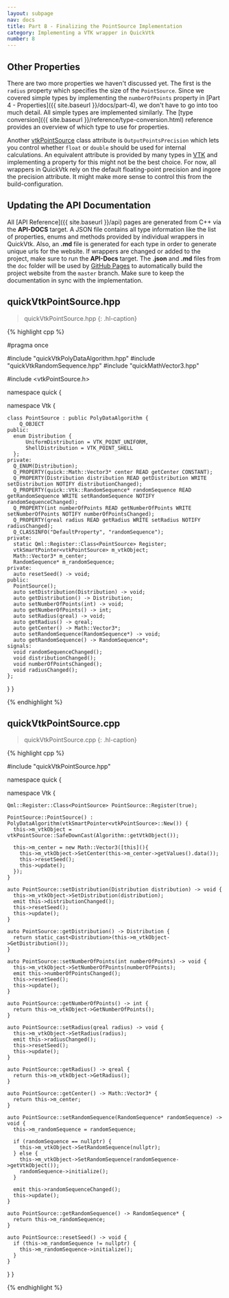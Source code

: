 ```yaml
---
layout: subpage
nav: docs
title: Part 8 - Finalizing the PointSource Implementation
category: Implementing a VTK wrapper in QuickVtk
number: 8
---
```


## Other Properties
There are two more properties we haven't discussed yet. The first is the `radius` property which specifies the size of the `PointSource`. Since we covered simple types by implementing the `numberOfPoints` property in [Part 4 - Properties]({{ site.baseurl }}/docs/part-4), we don't have to go into too much detail. All simple types are implemented similarly. The [type conversion]({{ site.baseurl }}/reference/type-conversion.html) reference provides an overview of which type to use for properties.

Another [vtkPointSource](https://vtk.org/doc/nightly/html/classvtkPointSource.html) class attribute is  `OutputPointsPrecision` which lets you control whether `float` or `double` should be used for internal calculations. An equivalent attribute is provided by many types in [VTK](https://vtk.org/) and implementing a property for this might not be the best choice. For now, all wrappers in QuickVtk rely on the default floating-point precision and ingore the precision attribute. It might make more sense to control this from the build-configuration.

## Updating the API Documentation
All [API Reference]({{ site.baseurl }}/api) pages are generated from C++ via the **API-DOCS** target. A JSON file contains all type information like the list of properties, enums and methods provided by individual wrappers in QuickVtk. Also, an **.md** file is generated for each type in order to generate unique urls for the website. If wrappers are changed or added to the project, make sure to run the **API-Docs** target. The **.json** and **.md** files from the `doc` folder will be used by [GitHub Pages](https://pages.github.com/) to automatically build the project website from the `master` branch. Make sure to keep the documentation in sync with the implementation.

## quickVtkPointSource.hpp

>quickVtkPointSource.hpp
{: .hl-caption}

{% highlight cpp %}

#pragma once

#include "quickVtkPolyDataAlgorithm.hpp"
#include "quickVtkRandomSequence.hpp"
#include "quickMathVector3.hpp"

#include <vtkPointSource.h>

namespace quick {

  namespace Vtk {

    class PointSource : public PolyDataAlgorithm {
        Q_OBJECT
    public:
      enum Distribution {
          UniformDistribution = VTK_POINT_UNIFORM,
          ShellDistribution = VTK_POINT_SHELL
      };
    private:
      Q_ENUM(Distribution);
      Q_PROPERTY(quick::Math::Vector3* center READ getCenter CONSTANT);
      Q_PROPERTY(Distribution distribution READ getDistribution WRITE setDistribution NOTIFY distributionChanged);
      Q_PROPERTY(quick::Vtk::RandomSequence* randomSequence READ getRandomSequence WRITE setRandomSequence NOTIFY randomSequenceChanged);
      Q_PROPERTY(int numberOfPoints READ getNumberOfPoints WRITE setNumberOfPoints NOTIFY numberOfPointsChanged);
      Q_PROPERTY(qreal radius READ getRadius WRITE setRadius NOTIFY radiusChanged);
      Q_CLASSINFO("DefaultProperty", "randomSequence");
    private:
      static Qml::Register::Class<PointSource> Register;
      vtkSmartPointer<vtkPointSource> m_vtkObject;
      Math::Vector3* m_center;
      RandomSequence* m_randomSequence;
    private:
      auto resetSeed() -> void;
    public:
      PointSource();
      auto setDistribution(Distribution) -> void;
      auto getDistribution() -> Distribution;
      auto setNumberOfPoints(int) -> void;
      auto getNumberOfPoints() -> int;
      auto setRadius(qreal) -> void;
      auto getRadius() -> qreal;
      auto getCenter() -> Math::Vector3*;
      auto setRandomSequence(RandomSequence*) -> void;
      auto getRandomSequence() -> RandomSequence*;
    signals:
      void randomSequenceChanged();
      void distributionChanged();
      void numberOfPointsChanged();
      void radiusChanged();
    };
  }
}

{% endhighlight %}


## quickVtkPointSource.cpp

>quickVtkPointSource.cpp
{: .hl-caption}

{% highlight cpp %}

#include "quickVtkPointSource.hpp"

namespace quick {

  namespace Vtk {

    Qml::Register::Class<PointSource> PointSource::Register(true);

    PointSource::PointSource() : PolyDataAlgorithm(vtkSmartPointer<vtkPointSource>::New()) {
      this->m_vtkObject = vtkPointSource::SafeDownCast(Algorithm::getVtkObject());

      this->m_center = new Math::Vector3([this](){
        this->m_vtkObject->SetCenter(this->m_center->getValues().data());
        this->resetSeed();
        this->update();
      });
    }

    auto PointSource::setDistribution(Distribution distribution) -> void {
      this->m_vtkObject->SetDistribution(distribution);
      emit this->distributionChanged();
      this->resetSeed();
      this->update();
    }

    auto PointSource::getDistribution() -> Distribution {
      return static_cast<Distribution>(this->m_vtkObject->GetDistribution());
    }

    auto PointSource::setNumberOfPoints(int numberOfPoints) -> void {
      this->m_vtkObject->SetNumberOfPoints(numberOfPoints);
      emit this->numberOfPointsChanged();
      this->resetSeed();
      this->update();
    }

    auto PointSource::getNumberOfPoints() -> int {
      return this->m_vtkObject->GetNumberOfPoints();
    }

    auto PointSource::setRadius(qreal radius) -> void {
      this->m_vtkObject->SetRadius(radius);
      emit this->radiusChanged();
      this->resetSeed();
      this->update();
    }

    auto PointSource::getRadius() -> qreal {
      return this->m_vtkObject->GetRadius();
    }

    auto PointSource::getCenter() -> Math::Vector3* {
      return this->m_center;
    }

    auto PointSource::setRandomSequence(RandomSequence* randomSequence) -> void {
      this->m_randomSequence = randomSequence;

      if (randomSequence == nullptr) {
        this->m_vtkObject->SetRandomSequence(nullptr);
      } else {
        this->m_vtkObject->SetRandomSequence(randomSequence->getVtkObject());
        randomSequence->initialize();
      }

      emit this->randomSequenceChanged();
      this->update();
    }

    auto PointSource::getRandomSequence() -> RandomSequence* {
      return this->m_randomSequence;
    }

    auto PointSource::resetSeed() -> void {
      if (this->m_randomSequence != nullptr) {
        this->m_randomSequence->initialize();
      }
    }
  }
}

{% endhighlight %}
